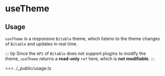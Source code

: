 # useTheme

## Usage

`useTheme` is a responsive `Bitable` theme, which listens to the theme changes of `Bitable` and updates in real time.

::: tip
Since the `API` of `Bitable` does not support plugins to modify the theme, `useTheme` returns a **read-only** `ref` here, which is **not modifiable**.
:::

<<< ./_public/usage.ts
